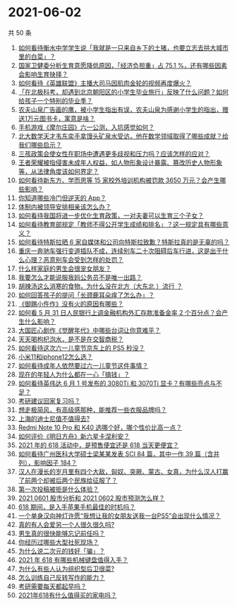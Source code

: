 # 2021-06-02

共 50 条

<!-- BEGIN -->
<!-- 最后更新时间 Wed Jun 02 2021 01:07:51 GMT+0800 (China Standard Time) -->

1. [如何看待衡水中学学生说「我就是一只来自乡下的土猪，也要立志去拱大城市里的白菜」？](https://www.zhihu.com/question/462345321)
2. [国家卫健委分析生育意愿降低原因，「经济负担重」占 75.1
   %，还有哪些因素会影响生育抉择？](https://www.zhihu.com/question/462526540)
3. [如何看待《英雄联盟》主播大司马因肌肉金轮的视频再度爆火？](https://www.zhihu.com/question/461809084)
4. [「在北极科考，却遇到北京朝阳区的小学生毕业旅行」反映了什么问题？如何给孩子一个特别的毕业季？](https://www.zhihu.com/question/461429592)
5. [农夫山泉广告画的鹰，被小学生指出有误，农夫山泉为感谢小学生的指出，赠送1万元图书卡，寓意是啥？](https://www.zhihu.com/question/462023008)
6. [手机游戏《摩尔庄园》六一公测，入坑感觉如何？](https://www.zhihu.com/question/458172840)
7. [北大数学天才韦东奕手拿馒头矿泉水受访，他在数学领域取得了哪些成就？给我们哪些启示？](https://www.zhihu.com/question/462169322)
8. [三孩政策会使女性在职场中遭遇更多歧视和压力吗？应该怎样的应对？](https://www.zhihu.com/question/462489226)
9. [王者荣耀被指侵害未成年人权益，如人物形象设计暴露、篡改历史人物形象等，从法律角度该如何界定？](https://www.zhihu.com/question/462570583)
10. [如何看待新东方、学而思等 15 家校外培训机构被罚款 3650
    万元？会产生哪些影响？](https://www.zhihu.com/question/462535567)
11. [你知道哪些冷门但逆天的 App？](https://www.zhihu.com/question/37524914)
12. [体制内被领导安排相亲该怎么办？](https://www.zhihu.com/question/460637014)
13. [如何看待我国将进一步优化生育政策，一对夫妻可以生育三个子女？](https://www.zhihu.com/question/462390587)
14. [如何看待教育部规定「教师不得公开学生成绩和排名」？这一规定具有哪些意义？](https://www.zhihu.com/question/462602539)
15. [如何看待特斯拉晒 6
    家自媒体和公司向特斯拉致歉？特斯拉真的是无辜的吗？](https://www.zhihu.com/question/462076486)
16. [重庆一奔驰车强行变道插队不成，连续别车二十次阻碍后车行进，这是出于什么心理？恶意别车会受到怎样的处罚？](https://www.zhihu.com/question/462354167)
17. [什么样家庭的男生会很宠女朋友？](https://www.zhihu.com/question/313152078)
18. [我要怎么才能说服我妈公务员不是唯一出路？](https://www.zhihu.com/question/455473165)
19. [胡辣汤这么消寒的食物，为什么没在北方（大东北 ）流行 ？](https://www.zhihu.com/question/424263115)
20. [如何回答孩子的提问「长颈鹿耳朵痒了怎么办」？](https://www.zhihu.com/question/459060337)
21. [《御赐小仵作》没有火的原因有哪些？](https://www.zhihu.com/question/457943894)
22. [如何看 5 月 31 日人民银行上调金融机构外汇存款准备金率 2
    个百分点？会产生什么影响？](https://www.zhihu.com/question/462414275)
23. [大国匠心剧作《觉醒年代》中哪些台词让你意难平？](https://www.zhihu.com/question/461299889)
24. [天天喝枸杞泡水，是不是在交智商税？](https://www.zhihu.com/question/454743302)
25. [如何看待这次六一儿童节京东上的 PS5 秒没？](https://www.zhihu.com/question/462492031)
26. [小米11和iphone12怎么选？](https://www.zhihu.com/question/434673403)
27. [如何看待成年人依然要过六一儿童节这件事情？](https://www.zhihu.com/question/462357788)
28. [现在的年轻人为什么都在一心「搞钱」？](https://www.zhihu.com/question/450839670)
29. [如何看待英伟达 6 月 1 号发布的 3080Ti 和 3070Ti
    显卡？有哪些亮点与不足？](https://www.zhihu.com/question/462567339)
30. [考研建议回家复习吗？](https://www.zhihu.com/question/436085854)
31. [想走极简风，有高级感那种，能推荐一些衣服品牌吗？](https://www.zhihu.com/question/445505751)
32. [上海的迪士尼值不值得去?](https://www.zhihu.com/question/394237201)
33. [Redmi Note 10 Pro 和 K40
    选哪个好，哪个性价比高一点？](https://www.zhihu.com/question/461519430)
34. [如何评价《明日方舟》新六星卡涅利安？](https://www.zhihu.com/question/461539120)
35. [2021 年的 618 活动中，是预售便宜还是 618
    当天更便宜？](https://www.zhihu.com/question/461194384)
36. [如何看待广州医科大学硕士梁某某发表 SCI 84 篇，其中一作 39 篇（含并列），影响因子
    184？](https://www.zhihu.com/question/462366877)
37. [汉人在漫长的岁月里有四个大敌，匈奴、突厥、蒙古、女真，为什么汉人打赢了前两个却被后两个民族给征服了？](https://www.zhihu.com/question/353844694)
38. [第一次投稿被拒是什么体验？](https://www.zhihu.com/question/32112394)
39. [2021 0601 股市分析和 2021 0602
    股市预测怎么样？](https://www.zhihu.com/question/462476338)
40. [618 期间，是入手苹果手机最佳的时机吗？](https://www.zhihu.com/question/462455215)
41. [一个单身汉向神灯许愿“我想让我的女朋友送我一台PS5”会出现什么情况？](https://www.zhihu.com/question/441177338)
42. [真的有人会爱另一个人很久很久吗?](https://www.zhihu.com/question/458960074)
43. [男生真的很快能够忘记前任吗？](https://www.zhihu.com/question/459584381)
44. [你经历过哪些大型社死现场？](https://www.zhihu.com/question/439032546)
45. [为什么说二次元的钱好「骗」？](https://www.zhihu.com/question/461633604)
46. [2021 年 618 有哪些机械键盘值得入手？](https://www.zhihu.com/question/458238042)
47. [为什么有些人认为组织型后卫很菜?](https://www.zhihu.com/question/462193082)
48. [怎么训练自己反转写作的能力？](https://www.zhihu.com/question/61914490)
49. [考研需要每天都起早吗？](https://www.zhihu.com/question/450289602)
50. [2021年618有什么值得买的家电吗？](https://www.zhihu.com/question/455683881)

<!-- END -->

